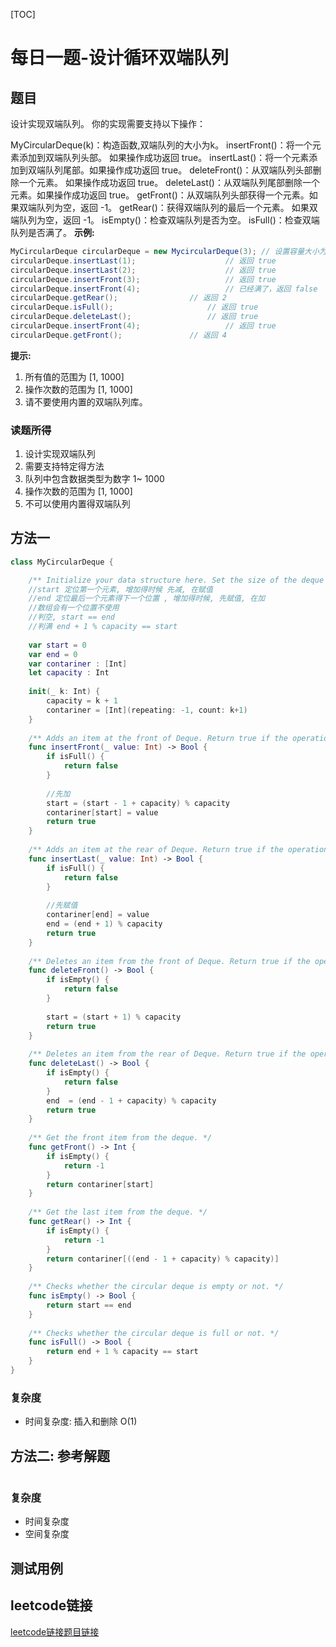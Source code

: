 [TOC]

# 每日一题-设计循环双端队列

## 题目
设计实现双端队列。
你的实现需要支持以下操作：

MyCircularDeque(k)：构造函数,双端队列的大小为k。
insertFront()：将一个元素添加到双端队列头部。 如果操作成功返回 true。
insertLast()：将一个元素添加到双端队列尾部。如果操作成功返回 true。
deleteFront()：从双端队列头部删除一个元素。 如果操作成功返回 true。
deleteLast()：从双端队列尾部删除一个元素。如果操作成功返回 true。
getFront()：从双端队列头部获得一个元素。如果双端队列为空，返回 -1。
getRear()：获得双端队列的最后一个元素。 如果双端队列为空，返回 -1。
isEmpty()：检查双端队列是否为空。
isFull()：检查双端队列是否满了。
**示例:**  
```java
MyCircularDeque circularDeque = new MycircularDeque(3); // 设置容量大小为3
circularDeque.insertLast(1);			        // 返回 true
circularDeque.insertLast(2);			        // 返回 true
circularDeque.insertFront(3);			        // 返回 true
circularDeque.insertFront(4);			        // 已经满了，返回 false
circularDeque.getRear();  				// 返回 2
circularDeque.isFull();				        // 返回 true
circularDeque.deleteLast();			        // 返回 true
circularDeque.insertFront(4);			        // 返回 true
circularDeque.getFront();				// 返回 4
```

**提示:**
1. 所有值的范围为 [1, 1000]
2. 操作次数的范围为 [1, 1000]
3. 请不要使用内置的双端队列库。
### 读题所得
1. 设计实现双端队列
2. 需要支持特定得方法
3. 队列中包含数据类型为数字 1~ 1000
4. 操作次数的范围为 [1, 1000]
5. 不可以使用内置得双端队列

## 方法一
```swift
class MyCircularDeque {

    /** Initialize your data structure here. Set the size of the deque to be k. */
    //start 定位第一个元素, 增加得时候 先减, 在赋值
    //end 定位最后一个元素得下一个位置 , 增加得时候, 先赋值, 在加
    //数组会有一个位置不使用
    //判空, start == end
    //判满 end + 1 % capacity == start
    
    var start = 0
    var end = 0
    var contariner : [Int]
    let capacity : Int
    
    init(_ k: Int) {
        capacity = k + 1
        contariner = [Int](repeating: -1, count: k+1)
    }
    
    /** Adds an item at the front of Deque. Return true if the operation is successful. */
    func insertFront(_ value: Int) -> Bool {
        if isFull() {
            return false
        }
        
        //先加
        start = (start - 1 + capacity) % capacity
        contariner[start] = value
        return true
    }
    
    /** Adds an item at the rear of Deque. Return true if the operation is successful. */
    func insertLast(_ value: Int) -> Bool {
        if isFull() {
            return false
        }
        
        //先赋值
        contariner[end] = value
        end = (end + 1) % capacity
        return true
    }
    
    /** Deletes an item from the front of Deque. Return true if the operation is successful. */
    func deleteFront() -> Bool {
        if isEmpty() {
            return false
        }
        
        start = (start + 1) % capacity
        return true
    }
    
    /** Deletes an item from the rear of Deque. Return true if the operation is successful. */
    func deleteLast() -> Bool {
        if isEmpty() {
            return false
        }
        end  = (end - 1 + capacity) % capacity
        return true
    }
    
    /** Get the front item from the deque. */
    func getFront() -> Int {
        if isEmpty() {
            return -1
        }
        return contariner[start]
    }
    
    /** Get the last item from the deque. */
    func getRear() -> Int {
        if isEmpty() {
            return -1
        }
        return contariner[((end - 1 + capacity) % capacity)]
    }
    
    /** Checks whether the circular deque is empty or not. */
    func isEmpty() -> Bool {
        return start == end
    }
    
    /** Checks whether the circular deque is full or not. */
    func isFull() -> Bool {
        return end + 1 % capacity == start
    }
}
```
### 复杂度
* 时间复杂度: 插入和删除 O(1)

## 方法二: 参考解题
```java

```
### 复杂度
* 时间复杂度
* 空间复杂度

## 测试用例

## leetcode链接
[leetcode链接题目链接](https://leetcode-cn.com/problems/design-circular-deque/)  